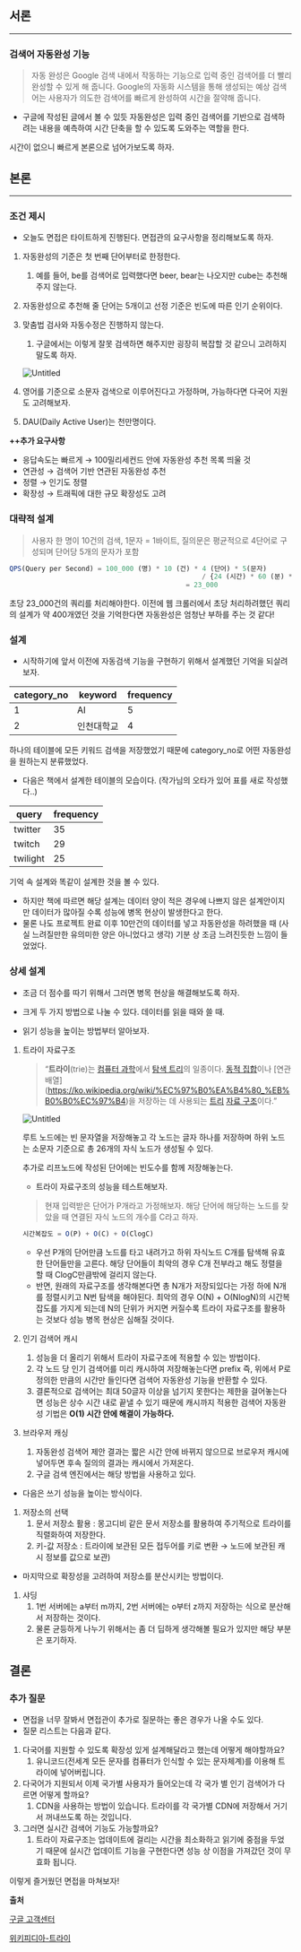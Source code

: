 ## 서론

---

### 검색어 자동완성 기능

> 자동 완성은 Google 검색 내에서 작동하는 기능으로 입력 중인 검색어를 더 빨리 완성할 수 있게 해 줍니다. Google의 자동화 시스템을 통해 생성되는 예상 검색어는 사용자가 의도한 검색어를 빠르게 완성하여 시간을 절약해 줍니다.
>
- 구글에 작성된 글에서 볼 수 있듯 자동완성은 입력 중인 검색어를 기반으로 검색하려는 내용을 예측하여 시간 단축을 할 수 있도록 도와주는 역할을 한다.

시간이 없으니 빠르게 본론으로 넘어가보도록 하자.

## 본론

---

### 조건 제시

- 오늘도 면접은 타이트하게 진행된다. 면접관의 요구사항을 정리해보도록 하자.

1. 자동완성의 기준은 첫 번째 단어부터로 한정한다.
    1. 예를 들어, be를 검색어로 입력했다면 beer, bear는 나오지만 cube는 추천해주지 않는다.
2. 자동완성으로 추천해 줄 단어는 5개이고 선정 기준은 빈도에 따른 인기 순위이다.
3. 맞춤법 검사와 자동수정은 진행하지 않는다.
    1. 구글에서는 이렇게 잘못 검색하면 해주지만 굉장히 복잡할 것 같으니 고려하지 말도록 하자.

   ![Untitled](https://velog.velcdn.com/images/hunnibs/post/842f3c47-c07b-4b43-bf94-cc73c02913dd/image.png)

4. 영어를 기준으로 소문자 검색으로 이루어진다고 가정하며, 가능하다면 다국어 지원도 고려해보자.
5. DAU(Daily Active User)는 천만명이다.

**++추가 요구사항**

- 응답속도는 빠르게 → 100밀리세컨드 안에 자동완성 추천 목록 띄울 것
- 연관성 → 검색어 기반 연관된 자동완성 추천
- 정렬 → 인기도 정렬
- 확장성 → 트래픽에 대한 규모 확장성도 고려

### 대략적 설계

> 사용자 한 명이 10건의 검색, 1문자 = 1바이트, 질의문은 평균적으로 4단어로 구성되며 단어당 5개의 문자가 포함
>

```jsx
QPS(Query per Second) = 100_000 (명) * 10 (건) * 4 (단어) * 5(문자) 
												/ {24 (시간) * 60 (분) * 60 (초)
											= 23_000
```

초당 23_000건의 쿼리를 처리해야한다.  이전에 웹 크롤러에서 초당 처리하려했던 쿼리의 설계가 약 400개였던 것을 기억한다면 자동완성은 엄청난 부하를 주는 것 같다!

### 설계

- 시작하기에 앞서 이전에 자동검색 기능을 구현하기 위해서 설계했던 기억을 되살려보자.

| category_no | keyword | frequency |
| --- | --- | --- |
| 1 | AI | 5 |
| 2 | 인천대학교 | 4 |

하나의 테이블에 모든 키워드 검색을 저장했었기 때문에 category_no로 어떤 자동완성을 원하는지 분류했었다.

- 다음은 책에서 설계한 테이블의 모습이다. (작가님의 오타가 있어 표를 새로 작성했다..)

| query | frequency |
| --- | --- |
| twitter | 35 |
| twitch | 29 |
| twilight | 25 |

기억 속 설계와 똑같이 설계한 것을 볼 수 있다.

- 하지만 책에 따르면 해당 설계는 데이터 양이 적은 경우에 나쁘지 않은 설계안이지만 데이터가 많아질 수록 성능에 병목 현상이 발생한다고 한다.
- 물론 나도 프로젝트 완료 이후 10만건의 데이터를 넣고 자동완성을 하려했을 때 (사실 느려질만한 유의미한 양은 아니었다고 생각) 기분 상 조금 느려진듯한 느낌이 들었었다.

### 상세 설계

- 조금 더 점수를 따기 위해서 그러면 병목 현상을 해결해보도록 하자.
- 크게 두 가지 방법으로 나눌 수 있다. 데이터를 읽을 때와 쓸 때.

- 읽기 성능을 높이는 방법부터 알아보자.
1. 트라이 자료구조

   > “**트라이**(trie)는 [컴퓨터 과학](https://ko.wikipedia.org/wiki/%EC%BB%B4%ED%93%A8%ED%84%B0_%EA%B3%BC%ED%95%99)에서 [탐색 트리](https://ko.wikipedia.org/w/index.php?title=%ED%83%90%EC%83%89_%ED%8A%B8%EB%A6%AC&action=edit&redlink=1)의 일종이다. [동적 집합](https://ko.wikipedia.org/wiki/%EC%A7%91%ED%95%A9_(%EC%B6%94%EC%83%81_%EC%9E%90%EB%A3%8C%ED%98%95))이나 [연관 배열](https://ko.wikipedia.org/wiki/%EC%97%B0%EA%B4%80_%EB%B0%B0%EC%97%B4)을 저장하는 데 사용되는 [트리](https://ko.wikipedia.org/wiki/%ED%8A%B8%EB%A6%AC_%EA%B5%AC%EC%A1%B0) [자료 구조](https://ko.wikipedia.org/wiki/%EC%9E%90%EB%A3%8C_%EA%B5%AC%EC%A1%B0)이다.”
   >

   ![Untitled](https://velog.velcdn.com/images/hunnibs/post/bcb3ea95-4990-4ad9-b60a-b895eff5b474/image.png)

   루트 노드에는 빈 문자열을 저장해놓고 각 노드는 글자 하나를 저장하며 하위 노드는 소문자 기준으로 총 26개의 자식 노드가 생성될 수 있다.

   추가로 리프노드에 작성된 단어에는 빈도수를 함께 저장해놓는다.

    - 트라이 자료구조의 성능을 테스트해보자.

   > 현재 입력받은 단어가 P개라고 가정해보자. 해당 단어에 해당하는 노드를 찾았을 때 연결된 자식 노드의 개수를 C라고 하자.
   >

    ```jsx
    시간복잡도 = O(P) + O(C) + O(ClogC)
    ```

    - 우선 P개의 단어만큼 노드를 타고 내려가고 하위 자식노드 C개를 탐색해 유효한 단어들만을 고른다. 해당 단어들이 최악의 경우 C개 전부라고 해도 정렬을 할 때 ClogC만큼밖에 걸리지 않는다.
    - 반면, 원래의 자료구조를 생각해본다면 총 N개가 저장되있다는 가정 하에 N개를 정렬시키고 N번 탐색을 해야된다. 최악의 경우 O(N) + O(NlogN)의 시간복잡도를 가지게 되는데 N의 단위가 커지면 커질수록 트라이 자료구조를 활용하는 것보다 성능 병목 현상은 심해질 것이다.

1. 인기 검색어 캐시
    1. 성능을 더 올리기 위해서 트라이 자료구조에 적용할 수 있는 방법이다.
    2. 각 노드 당 인기 검색어를 미리 캐시하여 저장해놓는다면 prefix 즉, 위에서 P로 정의한 만큼의 시간만 들인다면 검색어 자동완성 기능을 반환할 수 있다.
    3. 결론적으로 검색어는 최대 50글자 이상을 넘기지 못한다는 제한을 걸어놓는다면 성능은 상수 시간 내로 끝낼 수 있기 때문에 캐시까지 적용한 검색어 자동완성 기법은 **O(1) 시간 안에 해결이 가능하다.**
2. 브라우저 캐싱
    1. 자동완성 검색어 제안 결과는 짧은 시간 안에 바뀌지 않으므로 브로우저 캐시에 넣어두면 후속 질의의 결과는 캐시에서 가져온다.
    2. 구글 검색 엔진에서는 해당 방법을 사용하고 있다.

- 다음은 쓰기 성능을 높이는 방식이다.
1. 저장소의 선택
    1. 문서 저장소 활용 : 몽고디비 같은 문서 저장소를 활용하여 주기적으로 트라이를 직렬화하여 저장한다.
    2. 키-값 저장소 : 트라이에 보관된 모든 접두어를 키로 변환 → 노드에 보관된 캐시 정보를 값으로 보관)

- 마지막으로 확장성을 고려하여 저장소를 분산시키는 방법이다.
1. 샤딩
    1. 1번 서버에는 a부터 m까지, 2번 서버에는 o부터 z까지 저장하는 식으로 분산해서 저장하는 것이다.
    2. 물론 균등하게 나누기 위해서는 좀 더 딥하게 생각해볼 필요가 있지만 해당 부분은 포기하자.

## 결론

### 추가 질문

- 면접을 너무 잘봐서 면접관이 추가로 질문하는 좋은 경우가 나올 수도 있다.
- 질문 리스트는 다음과 같다.

1. 다국어를 지원할 수 있도록 확장성 있게 설계해달라고 했는데 어떻게 해야할까요?
    1. 유니코드(전세계 모든 문자를 컴퓨터가 인식할 수 있는 문자체계)를 이용해 트라이에 넣어버립니다.
2. 다국어가 지원되서 이제 국가별 사용자가 들어오는데 각 국가 별 인기 검색어가 다르면 어떻게 할까요?
    1. CDN을 사용하는 방법이 있습니다. 트라이를 각 국가별 CDN에 저장해서 거기서 꺼내쓰도록 하는 것입니다.
3. 그러면 실시간 검색어 기능도 가능할까요?
    1. 트라이 자료구조는 업데이트에 걸리는 시간을 최소화하고 읽기에 중점을 두었기 때문에 실시간 업데이트 기능을 구현한다면 성능 상 이점을 가져갔던 것이 무효화 됩니다.

이렇게 즐거웠던 면접을 마쳐보자!

**출처**

[구글 고객센터](https://support.google.com/websearch/answer/7368877?hl=ko)

[위키피디아-트라이](https://ko.wikipedia.org/wiki/%ED%8A%B8%EB%9D%BC%EC%9D%B4_(%EC%BB%B4%ED%93%A8%ED%8C%85))